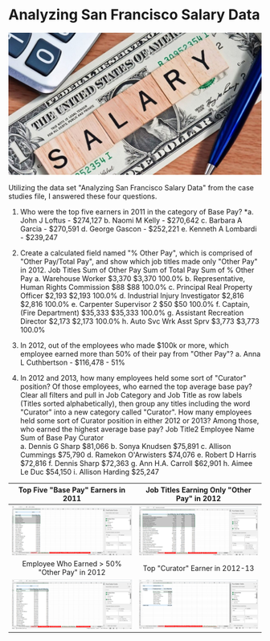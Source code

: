 # Analyzing San Francisco Salary Data

<p align="center">
    <img width="700" alt="level1" src="https://github.com/mathewqpmiller/Excel-PivotTables/blob/main/Images/CaseStudies/SalaryData/SalaryData.jpg?raw=true">
</p>

Utilizing the data set "Analyzing San Francisco Salary Data" from the case studies file, I answered these four questions.
1) Who were the top five earners in 2011 in the category of Base Pay?
    *a. John J Loftus - $274,127
b. Naomi M Kelly - $270,642
c. Barbara A Garcia - $270,591
d. George  Gascon - $252,221
e. Kenneth A Lombardi - $239,247

2) Create a calculated field named "% Other Pay", which is comprised of "Other Pay/Total Pay", and show which job titles made only "Other Pay" in 2012.
Job Titles	                                Sum of Other Pay	Sum of Total Pay	Sum of % Other Pay
a. Warehouse Worker	                        $3,370	            $3,370	            100.0%
b. Representative, Human Rights Commission	$88	                $88	                100.0%
c. Principal Real Property Officer	        $2,193	            $2,193	            100.0%
d. Industrial Injury Investigator	        $2,816	            $2,816	            100.0%
e. Carpenter Supervisor 2	                $50	                $50	                100.0%
f. Captain, (Fire Department)	            $35,333	            $35,333	            100.0%
g. Assistant Recreation Director	        $2,173	            $2,173	            100.0%
h. Auto Svc Wrk Asst Sprv	                $3,773	            $3,773	            100.0%

3) In 2012, out of the employees who made $100k or more, which employee earned more than 50% of their pay from "Other Pay"?
a. Anna L Cuthbertson - $116,478 - 51%

4) In 2012 and 2013, how many employees held some sort of "Curator" position? Of those employees, who earned the top average base pay?
Clear all filters and pull in Job Category and Job Title as row labels (Titles sorted alphabetically), then group any titles including the word "Curator" into a new category called "Curator". How many employees held some sort of Curator position in either 2012 or 2013? Among those, who earned the highest average base pay?
Job Title2	Employee Name	        Sum of Base Pay
Curator		
a. Dennis G Sharp	    $81,066
b. Sonya Knudsen	    $75,891
c. Allison Cummings	    $75,790
d. Ramekon O'Arwisters	$74,076
e. Robert D Harris	    $72,816
f. Dennis Sharp	        $72,363
g. Ann H.A. Carroll	    $62,901
h. Aimee Le Duc	        $54,150
i. Allison Harding	    $25,247

|Top Five "Base Pay" Earners in 2011|Job Titles Earning Only "Other Pay" in 2012|
|:-:|:-:|
|![Top Five "Base Pay" Earners in 2011](https://github.com/mathewqpmiller/Excel-PivotTables/blob/main/Images/CaseStudies/SalaryData/Homework1.png?h=350&w=630)|![Job Titles Earning Only "Other Pay" in 2012](https://github.com/mathewqpmiller/Excel-PivotTables/blob/main/Images/CaseStudies/SalaryData/Homework2.png?h=350&w=630)|
|Employee Who Earned > 50% "Other Pay" in 2012|Top "Curator" Earner in 2012-13|
|![Employee Who Earned > 50% "Other Pay" in 2012](https://github.com/mathewqpmiller/Excel-PivotTables/blob/main/Images/CaseStudies/SalaryData/Homework3.png?h=350&w=630)|![Top "Curator" Earner in 2012-13](https://github.com/mathewqpmiller/Excel-PivotTables/blob/main/Images/CaseStudies/SalaryData/Homework4.png?h=350&w=630)|